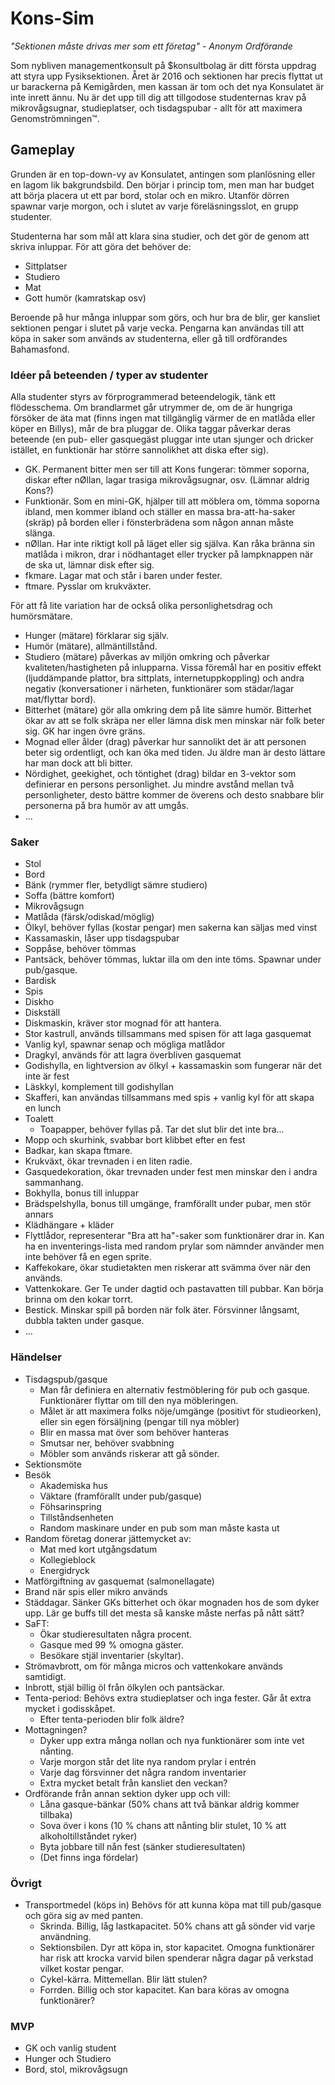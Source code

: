# Kons-Sim
*"Sektionen måste drivas mer som ett företag" - Anonym Ordförande*

Som nybliven managementkonsult på $konsultbolag är ditt första uppdrag att styra upp Fysiksektionen. Året är 2016 och sektionen har precis flyttat ut ur barackerna på Kemigården, men kassan är tom och det nya Konsulatet är inte inrett ännu. Nu är det upp till dig att tillgodose studenternas krav på mikrovågsugnar, studieplatser, och tisdagspubar - allt för att maximera Genomströmningen™.

## Gameplay
Grunden är en top-down-vy av Konsulatet, antingen som planlösning eller en lagom lik bakgrundsbild. Den börjar i princip tom, men man har budget att börja placera ut ett par bord, stolar och en mikro. Utanför dörren spawnar varje morgon, och i slutet av varje föreläsningsslot, en grupp studenter.

Studenterna har som mål att klara sina studier, och det gör de genom att skriva inluppar. För att göra det behöver de:
- Sittplatser
- Studiero
- Mat
- Gott humör (kamratskap osv)

Beroende på hur många inluppar som görs, och hur bra de blir, ger kansliet sektionen pengar i slutet på varje vecka. Pengarna kan användas till att köpa in saker som används av studenterna, eller gå till ordförandes Bahamasfond.

### Idéer på beteenden / typer av studenter
Alla studenter styrs av förprogrammerad beteendelogik, tänk ett flödesschema. Om brandlarmet går utrymmer de, om de är hungriga försöker de äta mat (finns ingen mat tillgänglig värmer de en matlåda eller köper en Billys), mår de bra pluggar de. Olika taggar påverkar deras beteende (en pub- eller gasquegäst pluggar inte utan sjunger och dricker istället, en funktionär har större sannolikhet att diska efter sig).
- GK. Permanent bitter men ser till att Kons fungerar: tömmer soporna, diskar efter nØllan, lagar trasiga mikrovågsugnar, osv. (Lämnar aldrig Kons?)
- Funktionär. Som en mini-GK, hjälper till att möblera om, tömma soporna ibland, men kommer ibland och ställer en massa bra-att-ha-saker (skräp) på borden eller i fönsterbrädena som någon annan måste slänga.
- nØllan. Har inte riktigt koll på läget eller sig själva. Kan råka bränna sin matlåda i mikron, drar i nödhantaget eller trycker på lampknappen när de ska ut, lämnar disk efter sig.
- fkmare. Lagar mat och står i baren under fester.
- ftmare. Pysslar om krukväxter.

För att få lite variation har de också olika personlighetsdrag och humörsmätare.
- Hunger (mätare) förklarar sig själv.
- Humör (mätare), allmäntillstånd.
- Studiero (mätare) påverkas av miljön omkring och påverkar kvaliteten/hastigheten på inlupparna. Vissa föremål har en positiv effekt (ljuddämpande plattor, bra sittplats, internetuppkoppling) och andra negativ (konversationer i närheten, funktionärer som städar/lagar mat/flyttar bord).
- Bitterhet (mätare) gör alla omkring dem på lite sämre humör. Bitterhet ökar av att se folk skräpa ner eller lämna disk men minskar när folk beter sig. GK har ingen övre gräns.
- Mognad eller ålder (drag) påverkar hur sannolikt det är att personen beter sig ordentligt, och kan öka med tiden. Ju äldre man är desto lättare har man dock att bli bitter.
- Nördighet, geekighet, och töntighet (drag) bildar en 3-vektor som definierar en persons personlighet. Ju mindre avstånd mellan två personligheter, desto bättre kommer de överens och desto snabbare blir personerna på bra humör av att umgås.
- ...

### Saker
- Stol
- Bord
- Bänk (rymmer fler, betydligt sämre studiero)
- Soffa (bättre komfort)
- Mikrovågsugn
- Matlåda (färsk/odiskad/möglig)
- Ölkyl, behöver fyllas (kostar pengar) men sakerna kan säljas med vinst
- Kassamaskin, låser upp tisdagspubar
- Soppåse, behöver tömmas
- Pantsäck, behöver tömmas, luktar illa om den inte töms. Spawnar under pub/gasque.
- Bardisk
- Spis
- Diskho
- Diskställ
- Diskmaskin, kräver stor mognad för att hantera.
- Stor kastrull, används tillsammans med spisen för att laga gasquemat
- Vanlig kyl, spawnar senap och mögliga matlådor
- Dragkyl, används för att lagra överbliven gasquemat
- Godishylla, en lightversion av ölkyl + kassamaskin som fungerar när det inte är fest
- Läskkyl, komplement till godishyllan
- Skafferi, kan användas tillsammans med spis + vanlig kyl för att skapa en lunch
- Toalett
  + Toapapper, behöver fyllas på. Tar det slut blir det inte bra...
- Mopp och skurhink, svabbar bort klibbet efter en fest
- Badkar, kan skapa ftmare.
- Krukväxt, ökar trevnaden i en liten radie.
- Gasquedekoration, ökar trevnaden under fest men minskar den i andra sammanhang.
- Bokhylla, bonus till inluppar
- Brädspelshylla, bonus till umgänge, framförallt under pubar, men stör annars
- Klädhängare + kläder
- Flyttlådor, representerar "Bra att ha"-saker som funktionärer drar in. Kan ha en inventerings-lista med random prylar som nämnder använder men inte behöver få en egen sprite.
- Kaffekokare, ökar studietakten men riskerar att svämma över när den används.
- Vattenkokare. Ger Te under dagtid och pastavatten till pubbar. Kan börja brinna om den kokar torrt.
- Bestick. Minskar spill på borden när folk äter. Försvinner långsamt, dubbla takten under gasque.
- ...

### Händelser
- Tisdagspub/gasque
  - Man får definiera en alternativ festmöblering för pub och gasque. Funktionärer flyttar om till den nya möbleringen.
  - Målet är att maximera folks nöje/umgänge (positivt för studieorken), eller sin egen försäljning (pengar till nya möbler)
  - Blir en massa mat över som behöver hanteras
  - Smutsar ner, behöver svabbning
  - Möbler som används riskerar att gå sönder.
- Sektionsmöte
- Besök
  - Akademiska hus
  - Väktare (framförallt under pub/gasque)
  - Föhsarinspring
  - Tillståndsenheten
  - Random maskinare under en pub som man måste kasta ut
- Random företag donerar jättemycket av:
  - Mat med kort utgångsdatum
  - Kollegieblock
  - Energidryck
- Matförgiftning av gasquemat (salmonellagate)
- Brand när spis eller mikro används
- Städdagar. Sänker GKs bitterhet och ökar mognaden hos de som dyker upp. Lär ge buffs till det mesta så kanske måste nerfas på nått sätt?
- SaFT:
  - Ökar studieresultaten några procent.
  - Gasque med 99 % omogna gäster.
  - Besökare stjäl inventarier (skyltar).
- Strömavbrott, om för många micros och vattenkokare används samtidigt.
- Inbrott, stjäl billig öl från ölkylen och pantsäckar.
- Tenta-period: Behövs extra studieplatser och inga fester. Går åt extra mycket i godisskåpet.
  - Efter tenta-perioden blir folk äldre?
- Mottagningen?
  - Dyker upp extra många nollan och nya funktionärer som inte vet nånting.
  - Varje morgon står det lite nya random prylar i entrén
  - Varje dag försvinner det några random inventarier
  - Extra mycket betalt från kansliet den veckan?
- Ordförande från annan sektion dyker upp och vill:
  - Låna gasque-bänkar (50% chans att två bänkar aldrig kommer tillbaka)
  - Sova över i kons (10 % chans att nånting blir stulet, 10 % att alkoholtillståndet ryker)
  - Byta jobbare till nån fest (sänker studieresultaten)
  - (Det finns inga fördelar)

### Övrigt
- Transportmedel (köps in)
  Behövs för att kunna köpa mat till pub/gasque och göra sig av med panten.
  - Skrinda. Billig, låg lastkapacitet. 50% chans att gå sönder vid varje användning.
  - Sektionsbilen. Dyr att köpa in, stor kapacitet. Omogna funktionärer har risk att krocka varvid bilen spenderar några dagar på verkstad vilket kostar pengar.
  - Cykel-kärra. Mittemellan. Blir lätt stulen?
  - Forrden. Billig och stor kapacitet. Kan bara köras av omogna funktionärer?

### MVP
- GK och vanlig student
- Hunger och Studiero
- Bord, stol, mikrovågsugn
